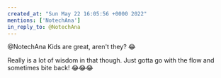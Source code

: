 ```yaml
---
created_at: "Sun May 22 16:05:56 +0000 2022"
mentions: ['NotechAna']
in_reply_to: @NotechAna
---
```


@NotechAna Kids are great, aren't they? 😂

Really is a lot of wisdom in that though. Just gotta go with the flow and sometimes bite back! 😂😂😂